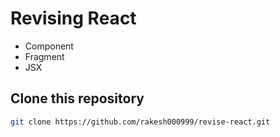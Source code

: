 # Revising React
- Component
- Fragment
- JSX

## Clone this repository
```bash
git clone https://github.com/rakesh000999/revise-react.git